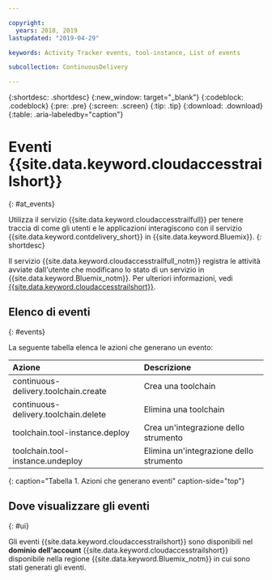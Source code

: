 ```yaml
---

copyright:
  years: 2018, 2019
lastupdated: "2019-04-29"

keywords: Activity Tracker events, tool-instance, List of events

subcollection: ContinuousDelivery

---
```


{:shortdesc: .shortdesc}
{:new_window: target="_blank"}
{:codeblock: .codeblock}
{:pre: .pre}
{:screen: .screen}
{:tip: .tip}
{:download: .download}
{:table: .aria-labeledby="caption"}

<!-- Name your file `at-events.md` and include it in the Reference nav group in your toc file. -->

# Eventi {{site.data.keyword.cloudaccesstrailshort}}
{: #at_events}

Utilizza il servizio {{site.data.keyword.cloudaccesstrailfull}} per tenere traccia di come gli utenti e le applicazioni interagiscono con il servizio {{site.data.keyword.contdelivery_short}} in {{site.data.keyword.Bluemix}}. 
{: shortdesc}

Il servizio {{site.data.keyword.cloudaccesstrailfull_notm}} registra le attività avviate dall'utente che modificano lo stato di un servizio in {{site.data.keyword.Bluemix_notm}}. Per ulteriori informazioni, vedi [{{site.data.keyword.cloudaccesstrailshort}}](/docs/services/cloud-activity-tracker?topic=cloud-activity-tracker-getting-started).

<!-- You can create different sections to group events by area. -->

## Elenco di eventi
{: #events}

La seguente tabella elenca le azioni che generano un evento:

| Azione | Descrizione | 
|:-----------------|:-----------------|
| continuous-delivery.toolchain.create | Crea una toolchain | 
| continuous-delivery.toolchain.delete | Elimina una toolchain |
| toolchain.tool-instance.deploy | Crea un'integrazione dello strumento |
| toolchain.tool-instance.undeploy | Elimina un'integrazione dello strumento |
{: caption="Tabella 1. Azioni che generano eventi" caption-side="top"}

## Dove visualizzare gli eventi
{: #ui}

<!-- Option 2: Add the following sentence if your service sends events to the account domain. -->

Gli eventi {{site.data.keyword.cloudaccesstrailshort}} sono disponibili nel **dominio dell'account** {{site.data.keyword.cloudaccesstrailshort}} disponibile nella regione {{site.data.keyword.Bluemix_notm}} in cui sono stati generati gli eventi.
